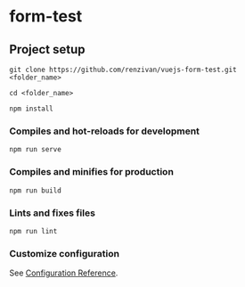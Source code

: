 # form-test

## Project setup

```
git clone https://github.com/renzivan/vuejs-form-test.git <folder_name>
```

```
cd <folder_name>
```

```
npm install
```

### Compiles and hot-reloads for development
```
npm run serve
```

### Compiles and minifies for production
```
npm run build
```

### Lints and fixes files
```
npm run lint
```

### Customize configuration
See [Configuration Reference](https://cli.vuejs.org/config/).
